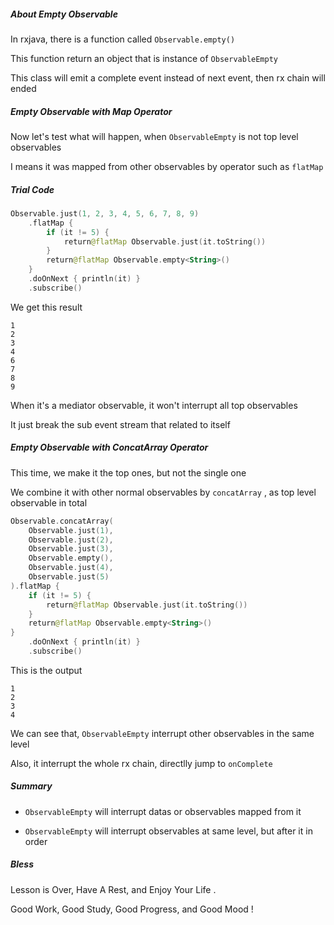 ##### About Empty Observable

In rxjava, there is a function called `Observable.empty()` 

This function return an object that is instance of `ObservableEmpty`

This class will emit a complete event instead of next event, then rx chain will ended

##### Empty Observable with Map Operator

Now let's test what will happen, when `ObservableEmpty` is not top level observables

I means it was mapped from other observables by operator such as `flatMap`

##### Trial Code

```kotlin
Observable.just(1, 2, 3, 4, 5, 6, 7, 8, 9)
    .flatMap {
        if (it != 5) {
            return@flatMap Observable.just(it.toString())
        }
        return@flatMap Observable.empty<String>()
    }
    .doOnNext { println(it) }
    .subscribe()
```

We get this result

```shell
1
2
3
4
6
7
8
9
```

When it's a mediator observable, it won't interrupt all top observables

It just break the sub event stream that related  to itself

##### Empty Observable with ConcatArray Operator

This time, we make it the top ones, but not the single one

We combine it with other normal observables by `concatArray` , as top level observable in total

```kotlin
Observable.concatArray(
    Observable.just(1),
    Observable.just(2),
    Observable.just(3),
    Observable.empty(),
    Observable.just(4),
    Observable.just(5)
).flatMap {
    if (it != 5) {
        return@flatMap Observable.just(it.toString())
    }
    return@flatMap Observable.empty<String>()
}
    .doOnNext { println(it) }
    .subscribe()
```

This is the output

```shell
1
2
3
4
```

We can see that, `ObservableEmpty` interrupt other observables in the same level

Also, it interrupt the whole rx chain, directlly jump to `onComplete`

##### Summary

- `ObservableEmpty` will interrupt datas or observables mapped from it

- `ObservableEmpty` will interrupt observables at same level, but after it in order

##### Bless

Lesson is Over, Have A Rest, and Enjoy Your Life .

Good Work, Good Study, Good Progress, and Good Mood !